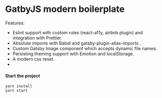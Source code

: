 # GatbyJS modern boilerplate

Features:

- Eslint support with custom rules (react-a11y, airbnb plugin) and integration with Prettier.
- Absolute imports with Babel and gatsby-plugin-alias-imports .
- Custom Gatsby Image component which accepts dynamic file names.
- Persisting theming support with Emotion and localStorage.
- A modern css reset.
-

#### Start the project

    yarn install
    yarn start
